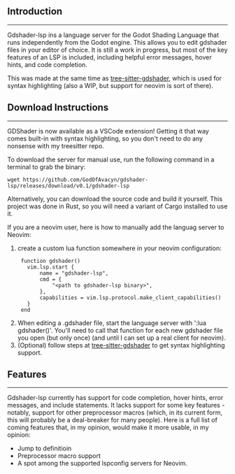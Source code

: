 ## Introduction
---
Gdshader-lsp ins a language server for the Godot Shading Language that runs independently from the Godot engine. This allows you to edit gdshader files in your editor of choice. It is still a work in progress, but most of the key features of an LSP is included, including helpful error messages, hover hints, and code completion.

This was made at the same time as [tree-sitter-gdshader](https://github.com/GodOfAvacyn/tree-sitter-gdshader), which is used for syntax highlighting (also a WIP, but support for neovim is sort of there).
## Download Instructions
---
GDShader is now available as a VSCode extension! Getting it that way comes built-in with syntax highlighting, so you don't need to do any nonsense with my treesitter repo.

To download the server for manual use, run the following command in a terminal to grab the binary:
```
wget https://github.com/GodOfAvacyn/gdshader-lsp/releases/download/v0.1/gdshader-lsp
```
Alternatively, you can download the source code and build it yourself. This project was done in Rust, so you will need a variant of Cargo installed to use it.

If you are a neovim user, here is how to manually add the languag server to Neovim:
1. create a custom lua function somewhere in your neovim configuration:
   ```
    function gdshader()
      vim.lsp.start {
          name = "gdshader-lsp",
          cmd = {
              "<path to gdshader-lsp binary>",
          },
          capabilities = vim.lsp.protocol.make_client_capabilities()
      }
    end
   ```
2. When editing a .gdshader file, start the language server with ':lua gdshader()'. You'll need to call that function for each new gdshader file you open (but only once) (and until I can set up a real client for neovim).
3. (Optional) follow steps at [tree-sitter-gdshader](https://github.com/GodOfAvacyn/tree-sitter-gdshader) to get syntax highlighting support.

## Features
---
Gdshader-lsp currently has support for code completion, hover hints, error messages, and include statements. It lacks support for some key features - notably, support for other preprocessor macros (which, in its current form, this will probably be a deal-breaker for many people). Here is a full list of coming features that, in my opinion, would make it more usable, in my opinion:
* Jump to definitioin
* Preprocessor macro support
* A spot among the supported lspconfig servers for Neovim.
